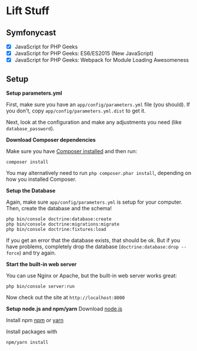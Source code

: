 # Lift Stuff

## Symfonycast

- [x] JavaScript for PHP Geeks
- [X] JavaScript for PHP Geeks: ES6/ES2015 (New JavaScript)
- [X] JavaScript for PHP Geeks: Webpack for Module Loading Awesomeness
## Setup

**Setup parameters.yml**

First, make sure you have an `app/config/parameters.yml`
file (you should). If you don't, copy `app/config/parameters.yml.dist`
to get it.

Next, look at the configuration and make any adjustments you
need (like `database_password`).

**Download Composer dependencies**

Make sure you have [Composer installed](https://getcomposer.org/download/)
and then run:

```
composer install
```

You may alternatively need to run `php composer.phar install`, depending
on how you installed Composer.

**Setup the Database**

Again, make sure `app/config/parameters.yml` is setup
for your computer. Then, create the database and the
schema!

```
php bin/console doctrine:database:create
php bin/console doctrine:migrations:migrate
php bin/console doctrine:fixtures:load
```

If you get an error that the database exists, that should
be ok. But if you have problems, completely drop the
database (`doctrine:database:drop --force`) and try again.

**Start the built-in web server**

You can use Nginx or Apache, but the built-in web server works
great:

```
php bin/console server:run
```

Now check out the site at `http://localhost:8000`

**Setup node.js and npm/yarn**
Download [node.js](https://nodejs.org/en/download/) 

Install npm [npm](https://www.npmjs.com/get-npm) or [yarn](https://yarnpkg.com/getting-started/install)

Install packages with 

```
npm/yarn install
```
